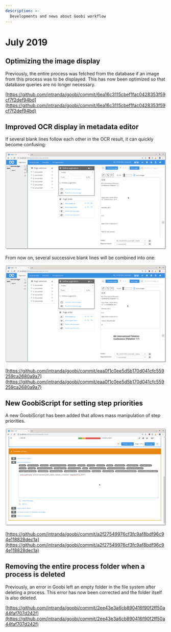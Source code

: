 ```yaml
---
description: >-
  Developments and news about Goobi workflow
---
```


# July 2019

## Optimizing the image display

Previously, the entire process was fetched from the database if an image from this process was to be displayed. This has now been optimized so that database queries are no longer necessary.

[https://github.com/intranda/goobi/commit/6ea16c3115cbef1fac0428353f59cf7f2def94bd](https://github.com/intranda/goobi/commit/6ea16c3115cbef1fac0428353f59cf7f2def94bd)

## Improved OCR display in metadata editor

If several blank lines follow each other in the OCR result, it can quickly become confusing:

![OCR display in Metseditor - before](1907_metseditor_ocr_before.png)

From now on, several successive blank lines will be combined into one:

![OCR display in Metseditor - after](1907_metseditor_ocr_after.png)

[https://github.com/intranda/goobi/commit/eaa0f1c0ee5d5b170d041cfc559259ca2680a9a7](https://github.com/intranda/goobi/commit/eaa0f1c0ee5d5b170d041cfc559259ca2680a9a7)

## New GoobiScript for setting step priorities

A new GoobiScript has been added that allows mass manipulation of step priorities.

![New GoobiScript](1907_new_goobiscript.png)

[https://github.com/intranda/goobi/commit/a2f27549976cf3fc9af8bdf96c94e118828dec1a](https://github.com/intranda/goobi/commit/a2f27549976cf3fc9af8bdf96c94e118828dec1a)

## Removing the entire process folder when a process is deleted

Previously, an error in Goobi left an empty folder in the file system after deleting a process. This error has now been corrected and the folder itself is also deleted.

[https://github.com/intranda/goobi/commit/2ee43e3a6cb890416f90f2ff50a44faf707d242f](https://github.com/intranda/goobi/commit/2ee43e3a6cb890416f90f2ff50a44faf707d242f)